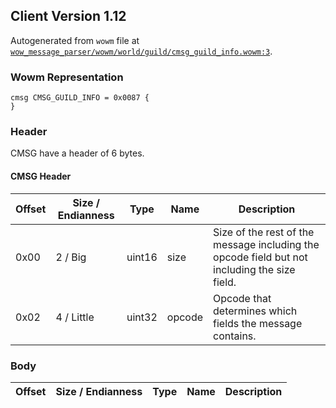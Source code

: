 ## Client Version 1.12

Autogenerated from `wowm` file at [`wow_message_parser/wowm/world/guild/cmsg_guild_info.wowm:3`](https://github.com/gtker/wow_messages/tree/main/wow_message_parser/wowm/world/guild/cmsg_guild_info.wowm#L3).

### Wowm Representation
```rust,ignore
cmsg CMSG_GUILD_INFO = 0x0087 {
}
```
### Header
CMSG have a header of 6 bytes.

#### CMSG Header
| Offset | Size / Endianness | Type   | Name   | Description |
| ------ | ----------------- | ------ | ------ | ----------- |
| 0x00   | 2 / Big           | uint16 | size   | Size of the rest of the message including the opcode field but not including the size field.|
| 0x02   | 4 / Little        | uint32 | opcode | Opcode that determines which fields the message contains.|
### Body
| Offset | Size / Endianness | Type | Name | Description |
| ------ | ----------------- | ---- | ---- | ----------- |

